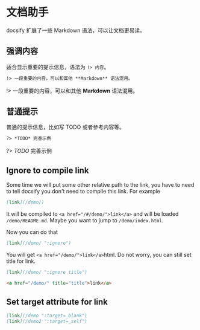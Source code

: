 # 文档助手

docsify 扩展了一些 Markdown 语法，可以让文档更易读。


## 强调内容

适合显示重要的提示信息，语法为 `!> 内容`。

```markdown
!> 一段重要的内容，可以和其他 **Markdown** 语法混用。
```

!> 一段重要的内容，可以和其他 **Markdown** 语法混用。


## 普通提示

普通的提示信息，比如写 TODO 或者参考内容等。

```markdown
?> *TODO* 完善示例
```

?> *TODO* 完善示例


## Ignore to compile link

Some time we will put some other relative path to the link, you have to need to tell docsify you don't need to compile this link. For example

```md
[link](/demo/)
```


It will be compiled to `<a href="/#/demo/">link</a>` and will be loaded `/demo/README.md`. Maybe you want to jump to `/demo/index.html`.

Now you can do that

```md
[link](/demo/ ":ignore")
```
You will get `<a href="/demo/">link</a>`html. Do not worry, you can still set title for link.

```md
[link](/demo/ ":ignore title")

<a href="/demo/" title="title">link</a>
```


## Set target attribute for link

```md
[link](/demo ":target=_blank")
[link](/demo2 ":target=_self")
```

